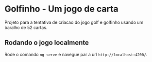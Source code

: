 # Golfinho - Um jogo de carta

Projeto para a tentativa de criacao do jogo golf e golfinho usando um baralho de 52 cartas.

## Rodando o jogo localmente

Rode o comando  `ng serve` e navegue par a url `http://localhost:4200/`. 


